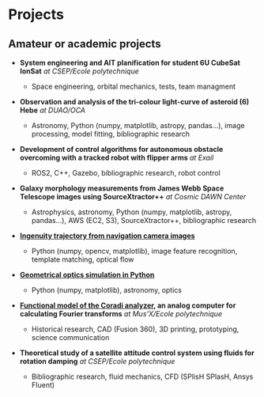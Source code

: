 # Projects

## Amateur or academic projects

* **System engineering and AIT planification for student 6U CubeSat IonSat** *at CSEP/Ecole polytechnique*
  * Space engineering, orbital mechanics, tests, team managment

* **Observation and analysis of the tri-colour light-curve of asteroid (6) Hebe** *at DUAO/OCA*
  * Astronomy, Python (numpy, matplotlib, astropy, pandas...), image processing, model fitting, bibliographic research

* **Development of control algorithms for autonomous obstacle overcoming with a tracked robot with flipper arms** *at Exail*
  * ROS2, C++, Gazebo, bibliographic research, robot control

* **Galaxy morphology measurements from James Webb Space Telescope images using SourceXtractor++** *at Cosmic DAWN Center*
  * Astrophysics, astronomy, Python (numpy, matplotlib, astropy, pandas...), AWS (EC2, S3), SourceXtractor++, bibliographic research

* **[Ingenuity trajectory from navigation camera images](https://github.com/AstroAure/Ingenuity-Trajectory)**
  * Python (numpy, opencv, matplotlib), image feature recognition, template matching, optical flow

* **[Geometrical optics simulation in Python](https://github.com/AstroAure/Opticalpy)**
  * Python (numpy, matplotlib), astronomy, optics

* **[Functional model of the Coradi analyzer](https://portail.polytechnique.edu/musx/fr/lobjet-davril-2023-lanalyseur-coradi), an analog computer for calculating Fourier transforms** *at Mus'X/Ecole polytechnique*
  * Historical research, CAD (Fusion 360), 3D printing, prototyping, science communication

* **Theoretical study of a satellite attitude control system using fluids for rotation damping** *at CSEP/Ecole polytechnique*
  * Bibliographic research, fluid mechanics, CFD (SPlisH SPlasH, Ansys Fluent)

